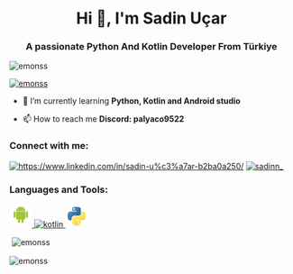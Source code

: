 <h1 align="center">Hi 👋, I'm Sadin Uçar</h1>
<h3 align="center">A passionate Python And Kotlin Developer From Türkiye</h3>

<p align="left"> <img src="https://komarev.com/ghpvc/?username=emonss&label=Profile%20views&color=0e75b6&style=flat" alt="emonss" /> </p>

<p align="left"> <a href="https://github.com/ryo-ma/github-profile-trophy"><img src="https://github-profile-trophy.vercel.app/?username=emonss" alt="emonss" /></a> </p>

- 🌱 I’m currently learning **Python, Kotlin and Android studio**

- 📫 How to reach me **Discord: palyaco9522**

<h3 align="left">Connect with me:</h3>
<p align="left">
<a href="https://linkedin.com/in/https://www.linkedin.com/in/sadin-u%c3%a7ar-b2ba0a250/" target="blank"><img align="center" src="https://raw.githubusercontent.com/rahuldkjain/github-profile-readme-generator/master/src/images/icons/Social/linked-in-alt.svg" alt="https://www.linkedin.com/in/sadin-u%c3%a7ar-b2ba0a250/" height="30" width="40" /></a>
<a href="https://instagram.com/sadinn_" target="blank"><img align="center" src="https://raw.githubusercontent.com/rahuldkjain/github-profile-readme-generator/master/src/images/icons/Social/instagram.svg" alt="sadinn_" height="30" width="40" /></a>
</p>

<h3 align="left">Languages and Tools:</h3>
<p align="left"> <a href="https://developer.android.com" target="_blank" rel="noreferrer"> <img src="https://raw.githubusercontent.com/devicons/devicon/master/icons/android/android-original-wordmark.svg" alt="android" width="40" height="40"/> </a> <a href="https://kotlinlang.org" target="_blank" rel="noreferrer"> <img src="https://www.vectorlogo.zone/logos/kotlinlang/kotlinlang-icon.svg" alt="kotlin" width="40" height="40"/> </a> <a href="https://www.python.org" target="_blank" rel="noreferrer"> <img src="https://raw.githubusercontent.com/devicons/devicon/master/icons/python/python-original.svg" alt="python" width="40" height="40"/> </a> </p>

<p>&nbsp;<img align="center" src="https://github-readme-stats.vercel.app/api?username=emonss&show_icons=true&locale=en" alt="emonss" /></p>

<p><img align="center" src="https://github-readme-streak-stats.herokuapp.com/?user=emonss&" alt="emonss" /></p>
